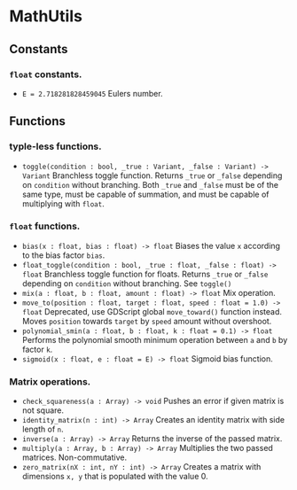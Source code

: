 # MathUtils
## Constants
### `float` constants.
* `E = 2.718281828459045` Eulers number.

## Functions
### typle-less functions.
* `toggle(condition : bool, _true : Variant, _false : Variant) -> Variant` Branchless toggle function. Returns `_true` or `_false` depending on `condition` without branching. Both `_true` and `_false` must be of the same type, must be capable of summation, and must be capable of multiplying with `float`.

### `float` functions.
* `bias(x : float, bias : float) -> float` Biases the value `x` according to the bias factor `bias`.
* `float_toggle(condition : bool, _true : float, _false : float) -> float` Branchless toggle function for floats. Returns `_true` or `_false` depending on `condition` without branching. See `toggle()`
* `mix(a : float, b : float, amount : float) -> float` Mix operation.
* `move_to(position : float, target : float, speed : float = 1.0) -> float` Deprecated, use GDScript global `move_toward()` function instead. Moves `position` towards `target` by `speed` amount without overshoot.
* `polynomial_smin(a : float, b : float, k : float = 0.1) -> float` Performs the polynomial smooth minimum operation between `a` and `b` by factor `k`.
* `sigmoid(x : float, e : float = E) -> float` Sigmoid bias function.

### Matrix operations.
* `check_squareness(a : Array) -> void` Pushes an error if given matrix is not square.
* `identity_matrix(n : int) -> Array` Creates an identity matrix with side length of `n`.
* `inverse(a : Array) -> Array` Returns the inverse of the passed matrix.
* `multiply(a : Array, b : Array) -> Array` Multiplies the two passed matrices. Non-commutative.
* `zero_matrix(nX : int, nY : int) -> Array` Creates a matrix with dimensions `x, y` that is populated with the value 0.
